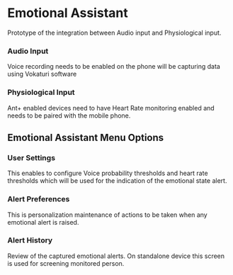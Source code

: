 # Emotional Assistant

Prototype of the integration between Audio input and Physiological input.

### Audio Input
Voice recording needs to be enabled on the phone will be capturing data using Vokaturi software

### Physiological Input
Ant+ enabled devices need to have Heart Rate monitoring enabled and needs to be paired with the mobile phone.

## Emotional Assistant Menu Options
### User Settings
This enables to configure Voice probability thresholds and heart rate thresholds which will be used for the indication of the emotional state alert.

### Alert Preferences
This is personalization maintenance of actions to be taken when any emotional alert is raised.

### Alert History
Review of the captured emotional alerts.
On standalone device this screen is used for screening monitored person.
